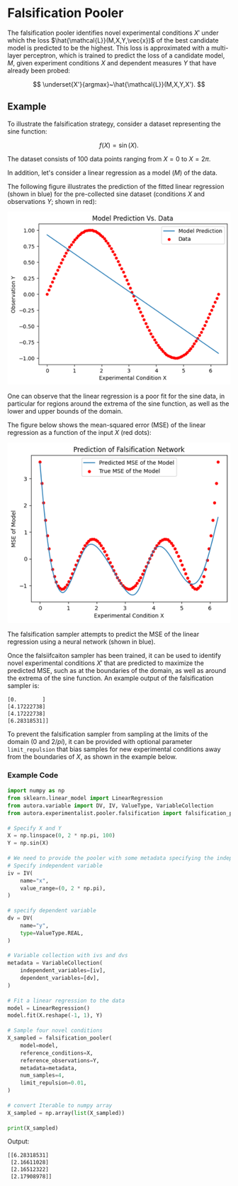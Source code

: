 # Falsification Pooler

The falsification pooler identifies novel experimental conditions $X'$ under 
which the loss $\hat{\mathcal{L}}(M,X,Y,\vec{x})$ of the best 
candidate model is predicted to be the highest. This loss is 
approximated with a multi-layer perceptron, which is trained to 
predict the loss of a candidate model, $M$, given experiment 
conditions $X$  and dependent measures $Y$ that have already been probed:

$$
\underset{X'}{argmax}~\hat{\mathcal{L}}(M,X,Y,X').
$$


## Example

To illustrate the falsification strategy, consider a dataset representing the sine function:

$$
f(X) = \sin(X).
$$

The dataset consists of 100 data points ranging from $X=0$ to $X=2\pi$.

In addition, let's consider a linear regression as a model ($M$) of the data. 

The following figure illustrates the prediction of the fitted linear regression
(shown in blue) for the pre-collected sine dataset (conditions $X$ and observations $Y$; shown in red):

![Linear Regression vs. Sinus Data](pooler-model-vs-data.png)

One can observe that the linear regression is a poor fit for the sine data, in particular for regions around the 
extrema of the sine function, as well as the lower and upper bounds of the domain.

The figure below shows the mean-squared error (MSE) of the linear regression 
as a function of the input $X$ (red dots):

![MSE of Linear Regression](pooler-mse.png)

The falsification sampler attempts to predict the MSE of the linear regression using a neural network (shown in blue).

Once the falsiifcaiton sampler has been trained, it can be used to identify novel experimental conditions $X'$ 
that are predicted to maximize the predicted MSE, such as at the boundaries of the domain, 
as well as around the extrema of the sine function. An example output of the falsification sampler is:

````
[0.        ]
[4.17222738]
[4.17222738]
[6.28318531]]
````

To prevent the falsification sampler from sampling at the limits of the domain ($0$ and $2/pi$),
it can be provided with optional parameter ``limit_repulsion`` that bias samples for new
experimental conditions away from the boundaries of $X$, as shown in the example below.

### Example Code
```python
import numpy as np
from sklearn.linear_model import LinearRegression
from autora.variable import DV, IV, ValueType, VariableCollection
from autora.experimentalist.pooler.falsification import falsification_pooler

# Specify X and Y
X = np.linspace(0, 2 * np.pi, 100)
Y = np.sin(X)

# We need to provide the pooler with some metadata specifying the independent and dependent variables
# Specify independent variable
iv = IV(
    name="x",
    value_range=(0, 2 * np.pi),
)

# specify dependent variable
dv = DV(
    name="y",
    type=ValueType.REAL,
)

# Variable collection with ivs and dvs
metadata = VariableCollection(
    independent_variables=[iv],
    dependent_variables=[dv],
)

# Fit a linear regression to the data
model = LinearRegression()
model.fit(X.reshape(-1, 1), Y)

# Sample four novel conditions
X_sampled = falsification_pooler(
    model=model,
    reference_conditions=X,
    reference_observations=Y,
    metadata=metadata,
    num_samples=4,
    limit_repulsion=0.01,
)

# convert Iterable to numpy array
X_sampled = np.array(list(X_sampled))

print(X_sampled)
```

Output:
````
[[6.28318531]
 [2.16611028]
 [2.16512322]
 [2.17908978]]
````

